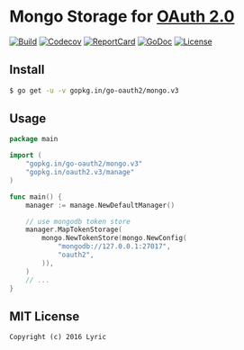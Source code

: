 # Mongo Storage for [OAuth 2.0](https://github.com/go-oauth2/oauth2)

[![Build][Build-Status-Image]][Build-Status-Url] [![Codecov][codecov-image]][codecov-url] [![ReportCard][reportcard-image]][reportcard-url] [![GoDoc][godoc-image]][godoc-url] [![License][license-image]][license-url]

## Install

``` bash
$ go get -u -v gopkg.in/go-oauth2/mongo.v3
```

## Usage

``` go
package main

import (
	"gopkg.in/go-oauth2/mongo.v3"
	"gopkg.in/oauth2.v3/manage"
)

func main() {
	manager := manage.NewDefaultManager()

	// use mongodb token store
	manager.MapTokenStorage(
		mongo.NewTokenStore(mongo.NewConfig(
			"mongodb://127.0.0.1:27017",
			"oauth2",
		)),
	)
	// ...
}
```

## MIT License

```
Copyright (c) 2016 Lyric
```

[Build-Status-Url]: https://travis-ci.org/go-oauth2/mongo
[Build-Status-Image]: https://travis-ci.org/go-oauth2/mongo.svg?branch=master
[codecov-url]: https://codecov.io/gh/go-oauth2/mongo
[codecov-image]: https://codecov.io/gh/go-oauth2/mongo/branch/master/graph/badge.svg
[reportcard-url]: https://goreportcard.com/report/gopkg.in/go-oauth2/mongo.v3
[reportcard-image]: https://goreportcard.com/badge/gopkg.in/go-oauth2/mongo.v3
[godoc-url]: https://godoc.org/gopkg.in/go-oauth2/mongo.v3
[godoc-image]: https://godoc.org/gopkg.in/go-oauth2/mongo.v3?status.svg
[license-url]: http://opensource.org/licenses/MIT
[license-image]: https://img.shields.io/npm/l/express.svg
